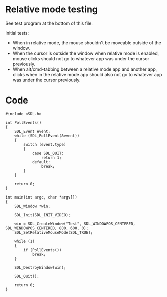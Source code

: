 Relative mode testing
=====================

See test program at the bottom of this file.

Initial tests:

- When in relative mode, the mouse shouldn't be moveable outside of the window.
- When the cursor is outside the window when relative mode is enabled, mouse clicks should not go to whatever app was
  under the cursor previously.
- When alt/cmd-tabbing between a relative mode app and another app, clicks when in the relative mode app should also not
  go to whatever app was under the cursor previously.

Code
====

    #include <SDL.h>

    int PollEvents()
    {
        SDL_Event event;
        while (SDL_PollEvent(&event))
        {
            switch (event.type)
            {
                case SDL_QUIT:
                    return 1;
                default:
                    break;
            }
        }

        return 0;
    }

    int main(int argc, char *argv[])
    {
        SDL_Window *win;

        SDL_Init(SDL_INIT_VIDEO);

        win = SDL_CreateWindow("Test", SDL_WINDOWPOS_CENTERED, SDL_WINDOWPOS_CENTERED, 800, 600, 0);
        SDL_SetRelativeMouseMode(SDL_TRUE);

        while (1)
        {
            if (PollEvents())
                break;
        }

        SDL_DestroyWindow(win);

        SDL_Quit();

        return 0;
    }
